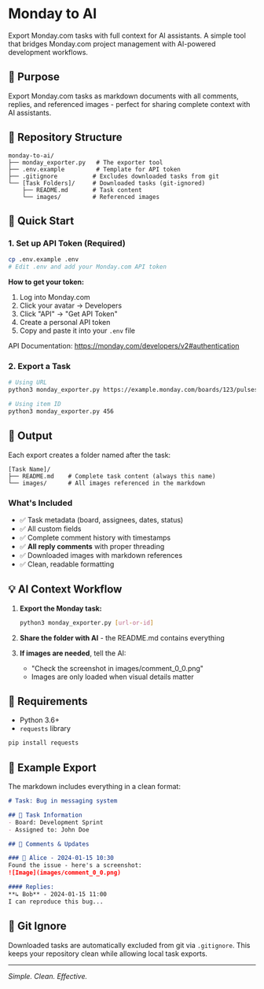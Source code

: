 # Monday to AI

Export Monday.com tasks with full context for AI assistants. A simple tool that bridges Monday.com project management with AI-powered development workflows.

## 🎯 Purpose

Export Monday.com tasks as markdown documents with all comments, replies, and referenced images - perfect for sharing complete context with AI assistants.

## 📁 Repository Structure

```
monday-to-ai/
├── monday_exporter.py   # The exporter tool
├── .env.example         # Template for API token
├── .gitignore          # Excludes downloaded tasks from git
└── [Task Folders]/     # Downloaded tasks (git-ignored)
    ├── README.md       # Task content
    └── images/         # Referenced images
```

## 🚀 Quick Start

### 1. Set up API Token (Required)

```bash
cp .env.example .env
# Edit .env and add your Monday.com API token
```

**How to get your token:**
1. Log into Monday.com
2. Click your avatar → Developers
3. Click "API" → "Get API Token"
4. Create a personal API token
5. Copy and paste it into your `.env` file

API Documentation: https://monday.com/developers/v2#authentication

### 2. Export a Task

```bash
# Using URL
python3 monday_exporter.py https://example.monday.com/boards/123/pulses/456

# Using item ID
python3 monday_exporter.py 456
```

## 📂 Output

Each export creates a folder named after the task:

```
[Task Name]/
├── README.md    # Complete task content (always this name)
└── images/      # All images referenced in the markdown
```

### What's Included

- ✅ Task metadata (board, assignees, dates, status)
- ✅ All custom fields
- ✅ Complete comment history with timestamps
- ✅ **All reply comments** with proper threading
- ✅ Downloaded images with markdown references
- ✅ Clean, readable formatting

## 💡 AI Context Workflow

1. **Export the Monday task:**
   ```bash
   python3 monday_exporter.py [url-or-id]
   ```

2. **Share the folder with AI** - the README.md contains everything

3. **If images are needed**, tell the AI:
   - "Check the screenshot in images/comment_0_0.png"
   - Images are only loaded when visual details matter

## 🔧 Requirements

- Python 3.6+
- `requests` library

```bash
pip install requests
```

## 📝 Example Export

The markdown includes everything in a clean format:

```markdown
# Task: Bug in messaging system

## 📌 Task Information
- Board: Development Sprint
- Assigned to: John Doe

## 💬 Comments & Updates

### 💭 Alice - 2024-01-15 10:30
Found the issue - here's a screenshot:
![Image](images/comment_0_0.png)

#### Replies:
**↳ Bob** - 2024-01-15 11:00
I can reproduce this bug...
```

## 🚫 Git Ignore

Downloaded tasks are automatically excluded from git via `.gitignore`. This keeps your repository clean while allowing local task exports.

---

*Simple. Clean. Effective.*